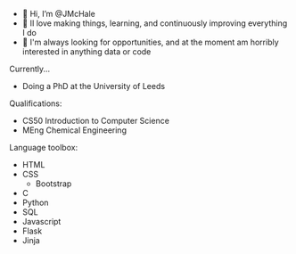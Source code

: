 - 👋 Hi, I’m @JMcHale
- 👀 II love making things, learning, and continuously improving everything I do
- 🌱 I'm always looking for opportunities, and at the moment am horribly interested in anything data or code

Currently...
- Doing a PhD at the University of Leeds

Qualifications:
- CS50 Introduction to Computer Science
- MEng Chemical Engineering

Language toolbox: 
- HTML
- CSS
  - Bootstrap
- C
- Python
- SQL
- Javascript
- Flask
- Jinja



<!---
JMcHale/JMcHale is a ✨ special ✨ repository because its `README.md` (this file) appears on your GitHub profile.
You can click the Preview link to take a look at your changes.
--->
